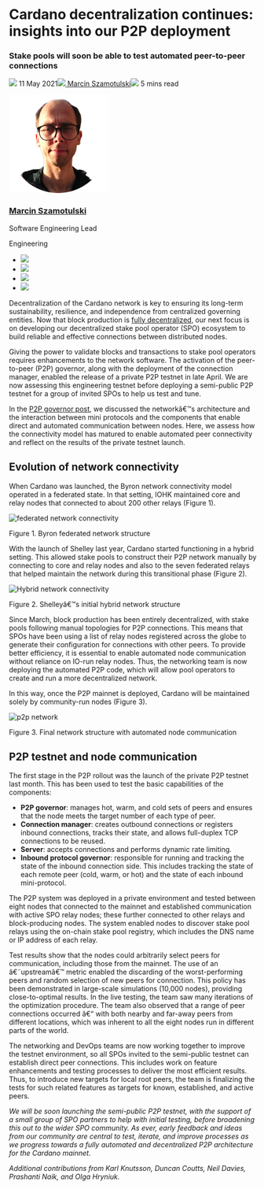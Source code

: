 # Cardano decentralization continues: insights into our P2P deployment
### **Stake pools will soon be able to test automated peer-to-peer connections**
![](img/2021-05-11-cardano-decentralization-continues.002.png) 11 May 2021![](img/2021-05-11-cardano-decentralization-continues.002.png)[ Marcin Szamotulski](tmp//en/blog/authors/marcin-szamotulski/page-1/)![](img/2021-05-11-cardano-decentralization-continues.003.png) 5 mins read

![Marcin Szamotulski](img/2021-05-11-cardano-decentralization-continues.004.png)[](tmp//en/blog/authors/marcin-szamotulski/page-1/)
### [**Marcin Szamotulski**](tmp//en/blog/authors/marcin-szamotulski/page-1/)
Software Engineering Lead

Engineering

- ![](img/2021-05-11-cardano-decentralization-continues.005.png)[](mailto:marcin.szamotulski@iohk.io "Email")
- ![](img/2021-05-11-cardano-decentralization-continues.006.png)[](https://www.linkedin.com/in/marcin-szamotulski/ "LinkedIn")
- ![](img/2021-05-11-cardano-decentralization-continues.007.png)[](https://twitter.com/me_coot "Twitter")
- ![](img/2021-05-11-cardano-decentralization-continues.008.png)[](https://github.com/coot "GitHub")

Decentralization of the Cardano network is key to ensuring its long-term sustainability, resilience, and independence from centralized governing entities. Now that block production is [fully decentralized](https://iohk.io/en/blog/posts/2021/03/31/decentralization-to-d-0-day-and-beyond/), our next focus is on developing our decentralized stake pool operator (SPO) ecosystem to build reliable and effective connections between distributed nodes.

Giving the power to validate blocks and transactions to stake pool operators requires enhancements to the network software. The activation of the peer-to-peer (P2P) governor, along with the deployment of the connection manager, enabled the release of a private P2P testnet in late April. We are now assessing this engineering testnet before deploying a semi-public P2P testnet for a group of invited SPOs to help us test and tune.

In the [P2P governor post](https://iohk.io/en/blog/posts/2021/04/06/boosting-network-decentralization-with-p2p/), we discussed the networkâ€™s architecture and the interaction between mini protocols and the components that enable direct and automated communication between nodes. Here, we assess how the connectivity model has matured to enable automated peer connectivity and reflect on the results of the private testnet launch.
## **Evolution of network connectivity**
When Cardano was launched, the Byron network connectivity model operated in a federated state. In that setting, IOHK maintained core and relay nodes that connected to about 200 other relays (Figure 1).

![federated network connectivity](img/2021-05-11-cardano-decentralization-continues.009.png)

Figure 1. Byron federated network structure 

With the launch of Shelley last year, Cardano started functioning in a hybrid setting. This allowed stake pools to construct their P2P network manually by connecting to core and relay nodes and also to the seven federated relays that helped maintain the network during this transitional phase (Figure 2).

![Hybrid network connectivity](img/2021-05-11-cardano-decentralization-continues.009.png)

Figure 2. Shelleyâ€™s initial hybrid network structure

Since March, block production has been entirely decentralized, with stake pools following manual topologies for P2P connections. This means that SPOs have been using a list of relay nodes registered across the globe to generate their configuration for connections with other peers. To provide better efficiency, it is essential to enable automated node communication without reliance on IO-run relay nodes. Thus, the networking team is now deploying the automated P2P code, which will allow pool operators to create and run a more decentralized network. 

In this way, once the P2P mainnet is deployed, Cardano will be maintained solely by community-run nodes (Figure 3).

![p2p network](img/2021-05-11-cardano-decentralization-continues.010.png)

Figure 3. Final network structure with automated node communication
## **P2P testnet and node communication**
The first stage in the P2P rollout was the launch of the private P2P testnet last month. This has been used to test the basic capabilities of the components:

- **P2P governor**: manages hot, warm, and cold sets of peers and ensures that the node meets the target number of each type of peer. 
- **Connection manager**: creates outbound connections or registers inbound connections, tracks their state, and allows full-duplex TCP connections to be reused. 
- **Server**: accepts connections and performs dynamic rate limiting. 
- **Inbound protocol governor**: responsible for running and tracking the state of the inbound connection side. This includes tracking the state of each remote peer (cold, warm, or hot) and the state of each inbound mini-protocol. 

The P2P system was deployed in a private environment and tested between eight nodes that connected to the mainnet and established communication with active SPO relay nodes; these further connected to other relays and block-producing nodes. The system enabled nodes to discover stake pool relays using the on-chain stake pool registry, which includes the DNS name or IP address of each relay.

Test results show that the nodes could arbitrarily select peers for communication, including those from the mainnet. The use of an â€˜upstreamâ€™ metric enabled the discarding of the worst-performing peers and random selection of new peers for connection. This policy has been demonstrated in large-scale simulations (10,000 nodes), providing close-to-optimal results. In the live testing, the team saw many iterations of the optimization procedure. The team also observed that a range of peer connections occurred â€“ with both nearby and far-away peers from different locations, which was inherent to all the eight nodes run in different parts of the world.

The networking and DevOps teams are now working together to improve the testnet environment, so all SPOs invited to the semi-public testnet can establish direct peer connections. This includes work on feature enhancements and testing processes to deliver the most efficient results. Thus, to introduce new targets for local root peers, the team is finalizing the tests for such related features as targets for known, established, and active peers.

*We will be soon launching the semi-public P2P testnet, with the support of a small group of SPO partners to help with initial testing, before broadening this out to the wider SPO community. As ever, early feedback and ideas from our community are central to test, iterate, and improve processes as we progress towards a fully automated and decentralized P2P architecture for the Cardano mainnet.*

*Additional contributions from Karl Knutsson, Duncan Coutts, Neil Davies, Prashanti Naik, and Olga Hryniuk.*
